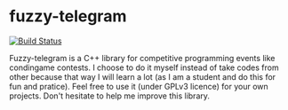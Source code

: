 # fuzzy-telegram

[![Build Status](https://travis-ci.org/Neplex/fuzzy-telegram.svg?branch=master)](https://travis-ci.org/Neplex/fuzzy-telegram)

Fuzzy-telegram is a C++ library for competitive programming events like condingame contests.
I choose to do it myself instead of take codes from other because that way I will learn a lot (as I am a student and do this for fun and pratice).
Feel free to use it (under GPLv3 licence) for your own projects.
Don't hesitate to help me improve this library.
